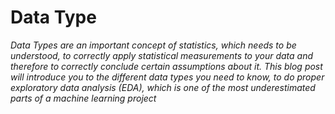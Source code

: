 # Data Type
*Data Types are an important concept of statistics, which needs to be understood, to correctly apply statistical measurements to your data and therefore to correctly conclude certain assumptions about it. This blog post will introduce you to the different data types you need to know, to do proper exploratory data analysis (EDA), which is one of the most underestimated parts of a machine learning project*
